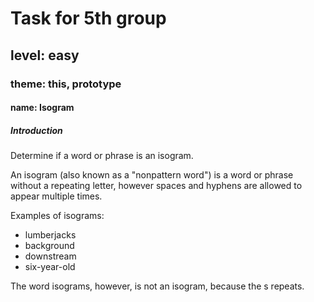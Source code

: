 # Task for 5th group

## level: easy

### theme: this, prototype

#### name: Isogram

##### Introduction

Determine if a word or phrase is an isogram.

An isogram (also known as a "nonpattern word") is a word or phrase without a repeating letter, however spaces and hyphens are allowed to appear multiple times.

Examples of isograms:

* lumberjacks
* background
* downstream
* six-year-old

The word isograms, however, is not an isogram, because the s repeats.
